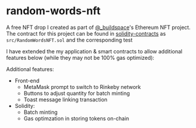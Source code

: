 # random-words-nft

A free NFT drop I created as part of [@_buildspace](https://twitter.com/_buildspace)'s Ethereum NFT project.
The contract for this project can be found in [solidity-contracts](https://github.com/evantancy/solidity-contracts) as `src/RandomWordsNFT.sol` and the corresponding test

I have extended the my application & smart contracts to allow additional features below (while they may not be 100% gas optimized):

Additional features:

- Front-end
  - MetaMask prompt to switch to Rinkeby network
  - Buttons to adjust quantity for batch minting
  - Toast message linking transaction
- Solidity:
  - Batch minting
  - Gas optimzation in storing tokens on-chain
